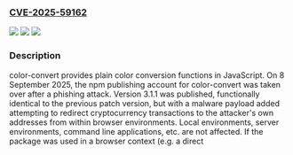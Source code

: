 ### [CVE-2025-59162](https://cve.mitre.org/cgi-bin/cvename.cgi?name=CVE-2025-59162)
![](https://img.shields.io/static/v1?label=Product&message=color-convert&color=blue)
![](https://img.shields.io/static/v1?label=Version&message=%3D%203.1.1%20&color=brightgreen)
![](https://img.shields.io/static/v1?label=Vulnerability&message=CWE-506%3A%20Embedded%20Malicious%20Code&color=brightgreen)

### Description

color-convert provides plain color conversion functions in JavaScript. On 8 September 2025, the npm publishing account for color-convert was taken over after a phishing attack. Version 3.1.1 was published, functionally identical to the previous patch version, but with a malware payload added attempting to redirect cryptocurrency transactions to the attacker's own addresses from within browser environments. Local environments, server environments, command line applications, etc. are not affected. If the package was used in a browser context (e.g. a direct <script> inclusion, or via a bundling tool such as Babel, Rollup, Vite, Next.js, etc.) there is a chance the malware still exists and such bundles will need to be rebuilt. The malware seemingly only targets cryptocurrency transactions and wallets such as MetaMask. npm removed the offending package from the registry over the course of the day on 8 September, preventing further downloads from npm proper. On 13 September, the package owner published new patch versions to help cache-bust those using private registries who might still have the compromised version cached. Users should update to the latest patch version, completely remove their node_modules directory, clean their package manager's global cache, and rebuild any browser bundles from scratch. Those operating private registries or registry mirrors should purge the offending versions from any caches. This issue is resolved in 3.1.2.

### POC

#### Reference
No PoCs from references.

#### Github
- https://github.com/fkie-cad/nvd-json-data-feeds

